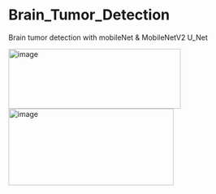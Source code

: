 # Brain_Tumor_Detection
Brain tumor detection with mobileNet &amp; MobileNetV2 U_Net 


<img width="339" height="118" alt="image" src="https://github.com/user-attachments/assets/01908994-d7a9-49c4-9263-20bf98fd8757" />



<img width="325" height="151" alt="image" src="https://github.com/user-attachments/assets/445bcc10-49d6-434a-8865-826f53536d4b" />
